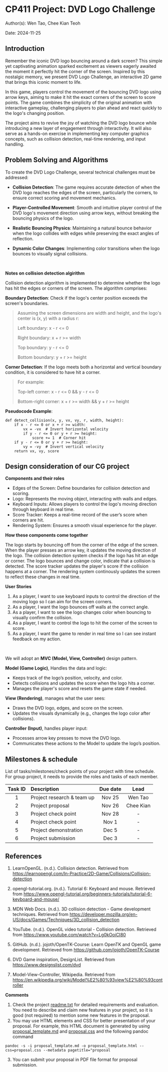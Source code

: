 # CP411 Project: DVD Logo Challenge 

Author(s): Wen Tao, Chee Kian Teoh

Date: 2024-11-25

## Introduction  

Remember the iconic DVD logo bouncing around a dark screen? This simple yet captivating animation sparked excitement as viewers eagerly awaited the moment it perfectly hit the corner of the screen. Inspired by this nostalgic memory, we present DVD Logo Challenge, an interactive 2D game that brings this iconic moment to life.

In this game, players control the movement of the bouncing DVD logo using arrow keys, aiming to make it hit the exact corners of the screen to score points. The game combines the simplicity of the original animation with interactive gameplay, challenging players to plan ahead and react quickly to the logo's changing position.

The project aims to revive the joy of watching the DVD logo bounce while introducing a new layer of engagement through interactivity. It will also serve as a hands-on exercise in implementing key computer graphics concepts, such as collision detection, real-time rendering, and input handling.

## Problem Solving and Algorithms  

To create the DVD Logo Challenge, several technical challenges must be addressed:

- **Collision Detection**: The game requires accurate detection of when the DVD logo reaches the edges of the screen, particularly the corners, to ensure correct scoring and movement mechanics.

- **Player-Controlled Movement**: Smooth and intuitive player control of the DVD logo's movement direction using arrow keys, without breaking the bouncing physics of the logo.

- **Realistic Bouncing Physics**: Maintaining a natural bounce behavior when the logo collides with edges while preserving the exact angles of reflection.

- **Dynamic Color Changes**: Implementing color transitions when the logo bounces to visually signal collisions.

<br />

**Notes on collision detection algirithm**

Collision detection algorithm is implemented to determine whether the logo has hit the edges or corners of the screen. The algorithm comprises:

**Boundary Detection**: Check if the logo's center position exceeds the screen's boundaries.

> Assuming the screen dimensions are width and height, and the logo's center is (x, y) with a radius r:
> 
> Left boundary: x - r <= 0
> 
> Right boundary: x + r >= width
> 
> Top boundary: y - r <= 0
> 
> Bottom boundary: y + r >= height

**Corner Detection**: If the logo meets both a horizontal and vertical boundary condition, it is considered to have hit a corner.

> For example:
> 
> Top-left corner: x - r <= 0 && y - r <= 0
> 
> Bottom-right corner: x + r >= width && y + r >= height

**Pseudocode Example**:

    def detect_collision(x, y, vx, vy, r, width, height):
        if x - r <= 0 or x + r >= width:
            vx = -vx  # Invert horizontal velocity
            if y - r <= 0 or y + r >= height:
                score += 1  # Corner hit
        if y - r <= 0 or y + r >= height:
            vy = -vy  # Invert vertical velocity
        return vx, vy, score

## Design consideration of our CG project

**Components and their roles**

- Edges of the Screen: Define boundaries for collision detection and scoring.
- Logo: Represents the moving object, interacting with walls and edges.
- Keyboard Inputs: Allows players to control the logo's moving direction through keyboard in real time.
- Score Tracker: Keeps a real-time record of the user’s score when corners are hit.
- Rendering System: Ensures a smooth visual experience for the player.

**How these components come together**

The logo starts by bouncing off from the corner of the edge of the screen. When the player presses an arrow key, it updates the moving direction of the logo. The collision detection system checks if the logo has hit an edge or corner. The logo bounces and change color, indicate that a collision is detected. The score tracker updates the player's score if the collision happens at a corner. The rendering system continously updates the screen to reflect these changes in real time.

**User Stories**

1. As a player, I want to use keyboard inputs to control the direction of the moving logo so I can aim for the screen corners.
2. As a player, I want the logo bounces off walls at the correct angle.
3. As a player, I want to see the logo changes color when bouncing to visually confirm the collision.
4. As a player, I want to control the logo to hit the corner of the screen to score.
5. As a player, I want the game to render in real time so I can see instant feedback on my action.

<br />

We will adopt an **MVC (Model, View, Controller)** design pattern.

**Model (Game Logic)**, Handles the data and logic:

- Keeps track of the logo’s position, velocity, and color.
- Detects collisions and updates the score when the logo hits a corner.
- Manages the player's score and resets the game state if needed.
  
**View (Rendering)**, manages what the user sees:

- Draws the DVD logo, edges, and score on the screen.
- Updates the visuals dynamically (e.g., changes the logo color after collisions).
  
**Controller (Input)**, handles player input:

- Processes arrow key presses to move the DVD logo.
- Communicates these actions to the Model to update the logo’s position.

## Milestones & schedule

List of tasks/milestones/check points of your project with time schedule. For group project, it needs to provide the roles and tasks of each member.


| Task ID | Description   |  Due date | Lead   |  
| :----:  | :------------ | :-----:   | :------: |  
|  1      | Project research & team up | Nov 25 | Wen Tao | 
|  2      | Project proposal | Nov 26 | Chee Kian |
|  3      | Project check point  | Nov 28 | -  |
|  4      | Project check point  | Nov 1  | -  |
|  5      | Project demonstration | Dec 5 | -  |
|  6      | Project submission | Dec 3 | -   |



## References

1. LearnOpenGL. (n.d.). Collision detection. Retrieved from https://learnopengl.com/In-Practice/2D-Game/Collisions/Collision-detection

2. opengl-tutorial.org. (n.d.). Tutorial 6: Keyboard and mouse. Retrieved from https://www.opengl-tutorial.org/beginners-tutorials/tutorial-6-keyboard-and-mouse/

3. MDN Web Docs. (n.d.). 3D collision detection - Game development techniques. Retrieved from https://developer.mozilla.org/en-US/docs/Games/Techniques/3D_collision_detection

4. YouTube. (n.d.). OpenGL video tutorial - Collision detection. Retrieved from https://www.youtube.com/watch?v=Lg0kOoiCI80

5. GitHub. (n.d.). jojoth/OpenTK-Course: Learn OpenTK and OpenGL game development. Retrieved from https://github.com/jojoth/OpenTK-Course

6. DVD Game inspiration, DesignList. Retrieved from https://www.designslist.com/dvd

7. Model-View-Controller, Wikipedia. Retrieved from https://en.wikipedia.org/wiki/Model%E2%80%93view%E2%80%93controller


**Comments**

1. Check the project [readme.txt](readme.txt) for detailed requirements and evaluation. You need to describe and claim new features in your project, so it is good (not required) to mention some new features in the proposal. 
2. You may use HTML elements and CSS for better presentation of your proposal. For example, this HTML document is generated by using [proposal_template.md](proposal_template.md) and  [proposal.css](proposal.css) and the following pandoc command   

~~~
pandoc -s -i proposal_template.md -o proposal_template.html --css=proposal.css --metadata pagetitle="proposal
~~~

3. You can submit your proposal in PDF file format for proposal submission. 
